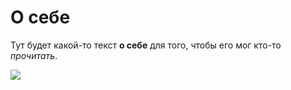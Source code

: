 # О себе

Тут будет какой-то текст **о себе** для того, чтобы его мог кто-то _прочитать_.

![](https://i.imgur.com/K8slfm1.jpg)
